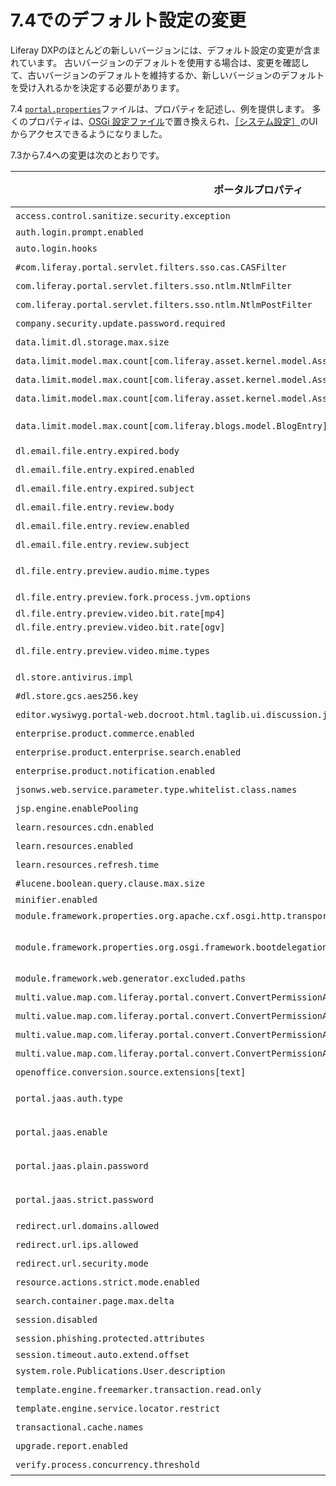 # 7.4でのデフォルト設定の変更

Liferay DXPのほとんどの新しいバージョンには、デフォルト設定の変更が含まれています。 古いバージョンのデフォルトを使用する場合は、変更を確認して、古いバージョンのデフォルトを維持するか、新しいバージョンのデフォルトを受け入れるかを決定する必要があります。

7.4 [`portal.properties`](https://github.com/liferay/liferay-portal/blob/7.4.x/portal-impl/src/portal.properties)ファイルは、プロパティを記述し、例を提供します。 多くのプロパティは、[OSGi 設定ファイル](../../../system-administration/configuring-liferay/configuration-files-and-factories/using-configuration-files.md)で置き換えられ、[［システム設定］](../../../system-administration/configuring-liferay/system-settings.md)のUIからアクセスできるようになりました。

7.3から7.4への変更は次のとおりです。

| **ポータルプロパティ**                                                                                     | **7.3のデフォルト**                                                                                   | **7.4のデフォルト**                                                                                     |
| ------------------------------------------------------------------------------------------------- | ----------------------------------------------------------------------------------------------- | ------------------------------------------------------------------------------------------------- |
| `access.control.sanitize.security.exception`                                                      | 該当なし                                                                                            | `true`                                                                                            |
| `auth.login.prompt.enabled`                                                                       | `true`                                                                                          | `false`                                                                                           |
| `auto.login.hooks`                                                                                | [設定](https://github.com/liferay/liferay-portal/blob/7.4.x/portal-impl/src/portal.properties)を参照 | [設定](https://github.com/liferay/liferay-portal/blob/7.4.x/portal-impl/src/portal.properties)を参照   |
| `#com.liferay.portal.servlet.filters.sso.cas.CASFilter`                                           | `true`                                                                                          | プロパティを削除                                                                                          |
| `com.liferay.portal.servlet.filters.sso.ntlm.NtlmFilter`                                          | `true`                                                                                          | プロパティを削除                                                                                          |
| `com.liferay.portal.servlet.filters.sso.ntlm.NtlmPostFilter`                                      | `true`                                                                                          | プロパティを削除                                                                                          |
| `company.security.update.password.required`                                                       | 該当なし                                                                                            | `true`                                                                                            |
| `data.limit.dl.storage.max.size`                                                                  | 該当なし                                                                                            | `0`                                                                                               |
| `data.limit.model.max.count[com.liferay.asset.kernel.model.AssetCategory]`                        | 該当なし                                                                                            | `0`                                                                                               |
| `data.limit.model.max.count[com.liferay.asset.kernel.model.AssetTag]`                             | 該当なし                                                                                            | `0`                                                                                               |
| `data.limit.model.max.count[com.liferay.asset.kernel.model.AssetVocabulary]`                      | 該当なし                                                                                            | `0`                                                                                               |
| `data.limit.model.max.count[com.liferay.blogs.model.BlogEntry]`の名前変更                              | 変更前：`BlogEntry`                                                                                 | 変更後：`BlogsEntry`（複数形）                                                                             |
| `dl.email.file.entry.expired.body`                                                                | 該当なし                                                                                            | [設定](https://github.com/liferay/liferay-portal/blob/7.4.x/portal-impl/src/portal.properties)を参照   |
| `dl.email.file.entry.expired.enabled`                                                             | 該当なし                                                                                            | `true`                                                                                            |
| `dl.email.file.entry.expired.subject`                                                             | 該当なし                                                                                            | [設定](https://github.com/liferay/liferay-portal/blob/7.4.x/portal-impl/src/portal.properties)を参照   |
| `dl.email.file.entry.review.body`                                                                 | 該当なし                                                                                            | [設定](https://github.com/liferay/liferay-portal/blob/7.4.x/portal-impl/src/portal.properties)を参照   |
| `dl.email.file.entry.review.enabled`                                                              | 該当なし                                                                                            | `true`                                                                                            |
| `dl.email.file.entry.review.subject`                                                              | 該当なし                                                                                            | [設定](https://github.com/liferay/liferay-portal/blob/7.4.x/portal-impl/src/portal.properties)を参照   |
| `dl.file.entry.preview.audio.mime.types`                                                          | [設定](https://github.com/liferay/liferay-portal/blob/7.4.x/portal-impl/src/portal.properties)を参照 | 値`audio/vnd.wave`を追加                                                                              |
| `dl.file.entry.preview.fork.process.jvm.options`                                                  | 空の値                                                                                             | `-Xmx1024m`                                                                                       |
| `dl.file.entry.preview.video.bit.rate[mp4]`                                                       | `250000`                                                                                        | `1200000`                                                                                         |
| `dl.file.entry.preview.video.bit.rate[ogv]`                                                       | `250000`                                                                                        | `1200000`                                                                                         |
| `dl.file.entry.preview.video.mime.types`                                                          | [設定](https://github.com/liferay/liferay-portal/blob/7.4.x/portal-impl/src/portal.properties)を参照 | 値`video/theora`を追加                                                                                |
| `dl.store.antivirus.impl`                                                                         | 空の値                                                                                             | プロパティを削除                                                                                          |
| `#dl.store.gcs.aes256.key`                                                                        | 該当なし                                                                                            | 空の値                                                                                               |
| `editor.wysiwyg.portal-web.docroot.html.taglib.ui.discussion.jsp`                                 | `alloyeditor`                                                                                   | プロパティを削除                                                                                          |
| `enterprise.product.commerce.enabled`                                                             | 該当なし                                                                                            | `true`                                                                                            |
| `enterprise.product.enterprise.search.enabled`                                                    | 該当なし                                                                                            | `true`                                                                                            |
| `enterprise.product.notification.enabled`                                                         | 該当なし                                                                                            | `true`                                                                                            |
| `jsonws.web.service.parameter.type.whitelist.class.names`                                         | [設定](https://github.com/liferay/liferay-portal/blob/7.4.x/portal-impl/src/portal.properties)を参照 | [設定](https://github.com/liferay/liferay-portal/blob/7.4.x/portal-impl/src/portal.properties)を参照   |
| `jsp.engine.enablePooling`                                                                        | 該当なし                                                                                            | `false`                                                                                           |
| `learn.resources.cdn.enabled`                                                                     | 該当なし                                                                                            | `true`                                                                                            |
| `learn.resources.enabled`                                                                         | 該当なし                                                                                            | `true`                                                                                            |
| `learn.resources.refresh.time`                                                                    | 該当なし                                                                                            | `14400000`                                                                                        |
| `#lucene.boolean.query.clause.max.size`                                                           | `1024`                                                                                          | プロパティを削除                                                                                          |
| `minifier.enabled`                                                                                | `true`                                                                                          | `false`                                                                                           |
| `module.framework.properties.org.apache.cxf.osgi.http.transport.disable`                          | 該当なし                                                                                            | `true`                                                                                            |
| `module.framework.properties.org.osgi.framework.bootdelegation`                                   | [設定](https://github.com/liferay/liferay-portal/blob/7.4.x/portal-impl/src/portal.properties)を参照 | 値`com.sun.syndication`を削除                                                                         |
| `module.framework.web.generator.excluded.paths`                                                   | [設定](https://github.com/liferay/liferay-portal/blob/7.4.x/portal-impl/src/portal.properties)を参照 | [設定](https://github.com/liferay/liferay-portal/blob/7.4.x/portal-impl/src/portal.properties)を参照   |
| `multi.value.map.com.liferay.portal.convert.ConvertPermissionAlgorithm.convertResourcePermission` | 該当なし                                                                                            | `0`                                                                                               |
| `multi.value.map.com.liferay.portal.convert.ConvertPermissionAlgorithm.convertResourcePermission` | `0`                                                                                             | プロパティを削除                                                                                          |
| `multi.value.map.com.liferay.portal.convert.ConvertPermissionAlgorithm.convertRoles`              | 該当なし                                                                                            | `0`                                                                                               |
| `multi.value.map.com.liferay.portal.convert.ConvertPermissionAlgorithm.convertRoles`              | `0`                                                                                             | プロパティを削除                                                                                          |
| `openoffice.conversion.source.extensions[text]`                                                   | [設定](https://github.com/liferay/liferay-portal/blob/7.4.x/portal-impl/src/portal.properties)を参照 | [設定](https://github.com/liferay/liferay-portal/blob/7.4.x/portal-impl/src/portal.properties)を参照   |
| `portal.jaas.auth.type`                                                                           | `userId`                                                                                        | プロパティをコメントアウト                                                                                     |
| `portal.jaas.enable`                                                                              | `false`                                                                                         | プロパティをコメントアウト                                                                                     |
| `portal.jaas.plain.password`                                                                      | `false`                                                                                         | プロパティをコメントアウト                                                                                     |
| `portal.jaas.strict.password`                                                                     | `false`                                                                                         | プロパティをコメントアウト                                                                                     |
| `redirect.url.domains.allowed`                                                                    |                                                                                                 | プロパティを削除                                                                                          |
| `redirect.url.ips.allowed`                                                                        | [設定](https://github.com/liferay/liferay-portal/blob/7.4.x/portal-impl/src/portal.properties)を参照 | プロパティを削除                                                                                          |
| `redirect.url.security.mode`                                                                      | `ip`                                                                                            | プロパティを削除                                                                                          |
| `resource.actions.strict.mode.enabled`                                                            | 該当なし                                                                                            | `true`                                                                                            |
| `search.container.page.max.delta`                                                                 | 該当なし                                                                                            | `200`                                                                                             |
| `session.disabled`                                                                                | `false`                                                                                         | プロパティを削除                                                                                          |
| `session.phishing.protected.attributes`                                                           | [設定](https://github.com/liferay/liferay-portal/blob/7.4.x/portal-impl/src/portal.properties)を参照 | [設定](https://github.com/liferay/liferay-portal/blob/7.4.x/portal-impl/src/portal.properties)を参照   |
| `session.timeout.auto.extend.offset`                                                              | `10`                                                                                            | `70`                                                                                              |
| `system.role.Publications.User.description`                                                       | 該当なし                                                                                            | [設定](https://github.com/liferay/liferay-portal/blob/7.4.x/portal-impl/src/portal.properties)を参照 | |
| `template.engine.freemarker.transaction.read.only`                                                | 該当なし                                                                                            | `true`                                                                                            |
| `template.engine.service.locator.restrict`                                                        | 該当なし                                                                                            | `true`                                                                                            |
| `transactional.cache.names`                                                                       | [設定](https://github.com/liferay/liferay-portal/blob/7.4.x/portal-impl/src/portal.properties)を参照 | [設定](https://github.com/liferay/liferay-portal/blob/7.4.x/portal-impl/src/portal.properties)を参照   |
| `upgrade.report.enabled`                                                                          | 該当なし                                                                                            | `false`                                                                                           |
| `verify.process.concurrency.threshold`                                                            | `5`                                                                                             | 該当なし                                                                                              |
